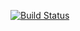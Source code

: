 [![Build Status](https://travis-ci.org/Gizra/garmentbox.svg?branch=master)](https://travis-ci.org/Gizra/garmentbox)
